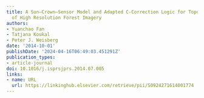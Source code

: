 ```yaml
---
title: A Sun–Crown–Sensor Model and Adapted C-Correction Logic for Topographic Correction
  of High Resolution Forest Imagery
authors:
- Yuanchao Fan
- Tatjana Koukal
- Peter J. Weisberg
date: '2014-10-01'
publishDate: '2024-04-16T06:49:03.451291Z'
publication_types:
- article-journal
doi: 10.1016/j.isprsjprs.2014.07.005
links:
- name: URL
  url: https://linkinghub.elsevier.com/retrieve/pii/S0924271614001774
---
```

